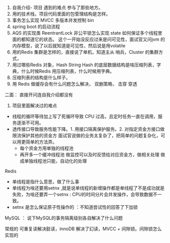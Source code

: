 1. 自我介绍- 项目 遇到的难点 参与了那些地方。
2. 用的技术栈，项目代码里面的包管理结构是怎样。
3. 事务怎么实现 MVCC 多版本并发控制 bin
4. spring boot 的启动流程 
5. AQS 的实现类  ReentrantLock 非公平锁怎么实现 state 如何保证多个线程里面的都知道它的状态。
这个一开始没反应过来是问可见性，面试官又问jvm 的内存模型，说了以后就知道是可见性，然后说是用volatile
6. 用的Redis 集群是怎样的，直接说了单机，知道主从 哨兵，Cluster 的集群方式，
7. 用过哪些Redis 对象，Hash String Hash 的底层数据结构是啥压缩列表，字典，什么时候Redis 用压缩列表，什么时候用字典。
8. 压缩列表的结构是什么样子。
9. 用 Redis 做缓存会有什么问题怎么解决， 双删策略， 击穿 穿透

二面：
直接开问连自我介绍都没有
1. 项目里面解决过的难点
- 线程的循环等待加上写了死循环导致 CPU 过高，且定时任务一直在调用，服务逐渐不可用。
- 透传接口导致服务性能下降。1. 用接口隔离保护服务。2. 对指定资金方接口做限流保护其他的资金方
面试官说做的业务太复杂了，把简单的问题复杂化，可以用更简单的方法弄。
    - 每个资金方用单独的线程池
    - 再开多一个缓冲线程池
做监控可以及时反馈给对应资金方，做相关处理
做成单独线程池只能，自动化的处理

Redis 
- 单线程是指什么意思，做了什么事
- 单线程为啥还要用setnx ,就是说单线程的新增操作都是单线程了不是成功就是失败，为啥还要弄一个setnx : CPU的时间分片会并发操作，会导致数据不一致。
- setnx 是怎么保证原子性操作的 ：不知道尝试性的回答了下加锁

MySQL ：
说下MySQL的事务隔离级别各自解决了什么问题

常规的 可重复读解决脏读，innoDB 解决了幻读，MVCC  +  间隙锁。间隙锁怎么实现的



